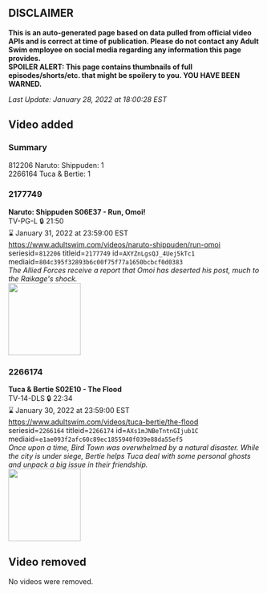 ## DISCLAIMER
**This is an auto-generated page based on data pulled from official video APIs and is correct at time of publication. Please do not contact any Adult Swim employee on social media regarding any information this page provides.**  
**SPOILER ALERT: This page contains thumbnails of full episodes/shorts/etc. that might be spoilery to you. YOU HAVE BEEN WARNED.**  

_Last Update: January 28, 2022 at 18:00:28 EST_
## Video added
### Summary
812206 Naruto: Shippuden: 1  
2266164 Tuca & Bertie: 1  
### 2177749
**Naruto: Shippuden S06E37 - Run, Omoi!**  
TV-PG-L 🔒 21:50  
⌛ January 31, 2022 at 23:59:00 EST  
https://www.adultswim.com/videos/naruto-shippuden/run-omoi  
seriesid=`812206` titleid=`2177749` id=`AXYZnLgsQJ_4Uej5kTc1` mediaid=`804c395f32893b6c00f75f77a1650bcbcf0d0383`  
_The Allied Forces receive a report that Omoi has deserted his post, much to the Raikage's shock._  
<a href="https://media.cdn.adultswim.com/uploads/20201204/thumbnails/2_20124197143-NarutoShippuden_320_RunOmoi.jpg"><img src="https://media.cdn.adultswim.com/uploads/20201204/thumbnails/2_20124197143-NarutoShippuden_320_RunOmoi.jpg" height="144px" /></a>
### 2266174
**Tuca & Bertie S02E10 - The Flood**  
TV-14-DLS 🔒 22:34  
⌛ January 30, 2022 at 23:59:00 EST  
https://www.adultswim.com/videos/tuca-bertie/the-flood  
seriesid=`2266164` titleid=`2266174` id=`AXs1mJNBeTntnGIjub1C` mediaid=`e1ae093f2afc60c89ec1855940f039e88da55ef5`  
_Once upon a time, Bird Town was overwhelmed by a natural disaster. While the city is under siege, Bertie helps Tuca deal with some personal ghosts and unpack a big issue in their friendship._  
<a href="https://media.cdn.adultswim.com/uploads/20210813/thumbnails/2_218131148338-TucaAndBertie_210_TheFlood.png"><img src="https://media.cdn.adultswim.com/uploads/20210813/thumbnails/2_218131148338-TucaAndBertie_210_TheFlood.png" height="144px" /></a>
## Video removed
No videos were removed.  
